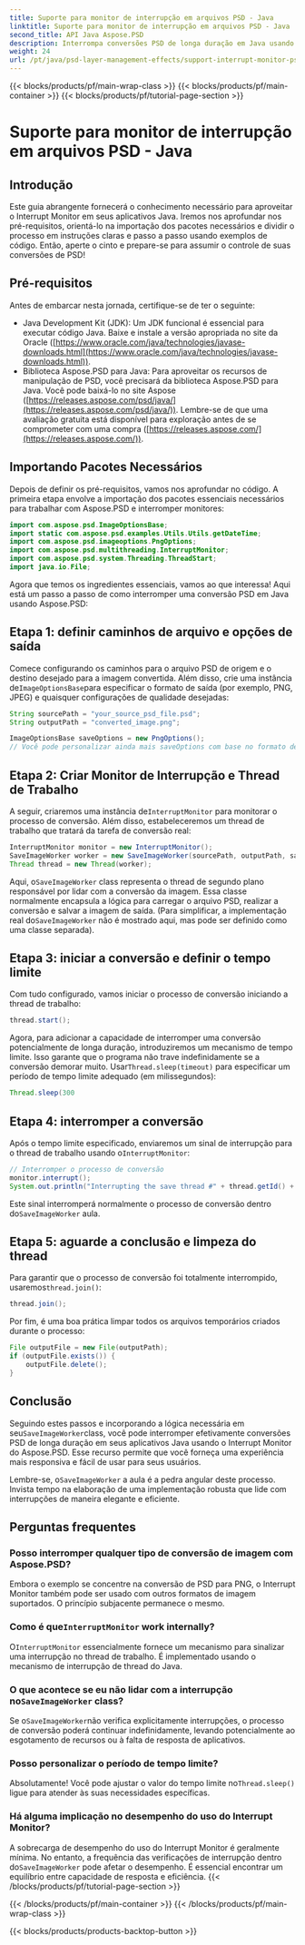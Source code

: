 ```yaml
---
title: Suporte para monitor de interrupção em arquivos PSD - Java
linktitle: Suporte para monitor de interrupção em arquivos PSD - Java
second_title: API Java Aspose.PSD
description: Interrompa conversões PSD de longa duração em Java usando o Interrupt Monitor do Aspose.PSD. Aprenda como implementar a interrupção normal e melhorar a experiência do usuário.
weight: 24
url: /pt/java/psd-layer-management-effects/support-interrupt-monitor-psd-files/
---
```


{{< blocks/products/pf/main-wrap-class >}}
{{< blocks/products/pf/main-container >}}
{{< blocks/products/pf/tutorial-page-section >}}

# Suporte para monitor de interrupção em arquivos PSD - Java

## Introdução

Este guia abrangente fornecerá o conhecimento necessário para aproveitar o Interrupt Monitor em seus aplicativos Java. Iremos nos aprofundar nos pré-requisitos, orientá-lo na importação dos pacotes necessários e dividir o processo em instruções claras e passo a passo usando exemplos de código. Então, aperte o cinto e prepare-se para assumir o controle de suas conversões de PSD!

## Pré-requisitos

Antes de embarcar nesta jornada, certifique-se de ter o seguinte:

- Java Development Kit (JDK): Um JDK funcional é essencial para executar código Java. Baixe e instale a versão apropriada no site da Oracle ([https://www.oracle.com/java/technologies/javase-downloads.html](https://www.oracle.com/java/technologies/javase-downloads.html)).
- Biblioteca Aspose.PSD para Java: Para aproveitar os recursos de manipulação de PSD, você precisará da biblioteca Aspose.PSD para Java. Você pode baixá-lo no site Aspose ([https://releases.aspose.com/psd/java/](https://releases.aspose.com/psd/java/)). Lembre-se de que uma avaliação gratuita está disponível para exploração antes de se comprometer com uma compra ([https://releases.aspose.com/](https://releases.aspose.com/)).

## Importando Pacotes Necessários

Depois de definir os pré-requisitos, vamos nos aprofundar no código. A primeira etapa envolve a importação dos pacotes essenciais necessários para trabalhar com Aspose.PSD e interromper monitores:

```java
import com.aspose.psd.ImageOptionsBase;
import static com.aspose.psd.examples.Utils.Utils.getDateTime;
import com.aspose.psd.imageoptions.PngOptions;
import com.aspose.psd.multithreading.InterruptMonitor;
import com.aspose.psd.system.Threading.ThreadStart;
import java.io.File;
```

Agora que temos os ingredientes essenciais, vamos ao que interessa! Aqui está um passo a passo de como interromper uma conversão PSD em Java usando Aspose.PSD:

## Etapa 1: definir caminhos de arquivo e opções de saída

 Comece configurando os caminhos para o arquivo PSD de origem e o destino desejado para a imagem convertida. Além disso, crie uma instância de`ImageOptionsBase`para especificar o formato de saída (por exemplo, PNG, JPEG) e quaisquer configurações de qualidade desejadas:

```java
String sourcePath = "your_source_psd_file.psd";
String outputPath = "converted_image.png";

ImageOptionsBase saveOptions = new PngOptions();
// Você pode personalizar ainda mais saveOptions com base no formato desejado (por exemplo, definir a qualidade JPEG)
```

## Etapa 2: Criar Monitor de Interrupção e Thread de Trabalho

 A seguir, criaremos uma instância de`InterruptMonitor` para monitorar o processo de conversão. Além disso, estabeleceremos um thread de trabalho que tratará da tarefa de conversão real:

```java
InterruptMonitor monitor = new InterruptMonitor();
SaveImageWorker worker = new SaveImageWorker(sourcePath, outputPath, saveOptions, monitor);
Thread thread = new Thread(worker);
```

 Aqui, o`SaveImageWorker` class representa o thread de segundo plano responsável por lidar com a conversão da imagem. Essa classe normalmente encapsula a lógica para carregar o arquivo PSD, realizar a conversão e salvar a imagem de saída. (Para simplificar, a implementação real do`SaveImageWorker` não é mostrado aqui, mas pode ser definido como uma classe separada).

## Etapa 3: iniciar a conversão e definir o tempo limite

Com tudo configurado, vamos iniciar o processo de conversão iniciando a thread de trabalho:

```java
thread.start();
```

Agora, para adicionar a capacidade de interromper uma conversão potencialmente de longa duração, introduziremos um mecanismo de tempo limite. Isso garante que o programa não trave indefinidamente se a conversão demorar muito. Usar`Thread.sleep(timeout)` para especificar um período de tempo limite adequado (em milissegundos):

```java
Thread.sleep(300
```

## Etapa 4: interromper a conversão

 Após o tempo limite especificado, enviaremos um sinal de interrupção para o thread de trabalho usando o`InterruptMonitor`:

```java
// Interromper o processo de conversão
monitor.interrupt();
System.out.println("Interrupting the save thread #" + thread.getId() + " at " + getDateTime().toString());
```

 Este sinal interromperá normalmente o processo de conversão dentro do`SaveImageWorker` aula.

## Etapa 5: aguarde a conclusão e limpeza do thread

 Para garantir que o processo de conversão foi totalmente interrompido, usaremos`thread.join()`:

```java
thread.join();
```

Por fim, é uma boa prática limpar todos os arquivos temporários criados durante o processo:

```java
File outputFile = new File(outputPath);
if (outputFile.exists()) {
    outputFile.delete();
}
```

## Conclusão

 Seguindo estes passos e incorporando a lógica necessária em seu`SaveImageWorker`class, você pode interromper efetivamente conversões PSD de longa duração em seus aplicativos Java usando o Interrupt Monitor do Aspose.PSD. Esse recurso permite que você forneça uma experiência mais responsiva e fácil de usar para seus usuários.

 Lembre-se, o`SaveImageWorker` a aula é a pedra angular deste processo. Invista tempo na elaboração de uma implementação robusta que lide com interrupções de maneira elegante e eficiente. 

## Perguntas frequentes

### Posso interromper qualquer tipo de conversão de imagem com Aspose.PSD?

Embora o exemplo se concentre na conversão de PSD para PNG, o Interrupt Monitor também pode ser usado com outros formatos de imagem suportados. O princípio subjacente permanece o mesmo.

###  Como é que`InterruptMonitor` work internally?

 O`InterruptMonitor` essencialmente fornece um mecanismo para sinalizar uma interrupção no thread de trabalho. É implementado usando o mecanismo de interrupção de thread do Java.

###  O que acontece se eu não lidar com a interrupção no`SaveImageWorker` class?

 Se o`SaveImageWorker`não verifica explicitamente interrupções, o processo de conversão poderá continuar indefinidamente, levando potencialmente ao esgotamento de recursos ou à falta de resposta de aplicativos.

### Posso personalizar o período de tempo limite?

 Absolutamente! Você pode ajustar o valor do tempo limite no`Thread.sleep()` ligue para atender às suas necessidades específicas.

### Há alguma implicação no desempenho do uso do Interrupt Monitor?

 A sobrecarga de desempenho do uso do Interrupt Monitor é geralmente mínima. No entanto, a frequência das verificações de interrupção dentro do`SaveImageWorker` pode afetar o desempenho. É essencial encontrar um equilíbrio entre capacidade de resposta e eficiência.
{{< /blocks/products/pf/tutorial-page-section >}}

{{< /blocks/products/pf/main-container >}}
{{< /blocks/products/pf/main-wrap-class >}}

{{< blocks/products/products-backtop-button >}}
